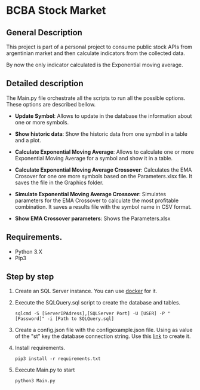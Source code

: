 # BCBA Stock Market

## General Description

This project is part of a personal project to consume public stock APIs from argentinian market and then calculate indicators from the collected data.

By now the only indicator calculated is the Exponential moving average.

## Detailed description

The Main.py file orchestrate all the scripts to run all the possible options.
These options are described bellow.

* **Update Symbol**: Allows to update in the database the information about one or more symbols.

* **Show historic data**: Show the historic data from one symbol in a table and a plot.

* **Calculate Exponential Moving Average**: Allows to calculate one or more Exponential Moving Average for a symbol and show it in a table.

* **Calculate Exponential Moving Average Crossover**: Calculates the EMA Crosover for one ore more symbols based on the Parameters.xlsx file. It saves the file in the Graphics folder.

* **Simulate Exponential Moving Average Crossover**: Simulates parameters for the EMA Crossover to calculate the most profitable combination. It saves a results file with the symbol name in CSV format.

* **Show EMA Crossover parameters**: Shows the Parameters.xlsx


## Requirements.

* Python 3.X
* Pip3

## Step by step



1. Create an SQL Server instance. You can use [docker](https://docs.microsoft.com/en-us/sql/linux/quickstart-install-connect-docker?view=sql-server-ver15&pivots=cs1-powershell) for it.

2. Execute the SQLQuery.sql script to create the database and tables.

    ```
    sqlcmd -S [ServerIPAdress],[SQLServer Port] -U [USER] -P "[Password]" -i [Path to SQLQuery.sql]
    ```

3. Create a config.json file with the configexample.json file. Using as value of the "st" key the database connection string. Use this [link](https://www.connectionstrings.com/sql-server-2019/) to create it.

4. Install requirements.

    ```
    pip3 install -r requirements.txt
    ```

5. Execute Main.py to start

    ```
    python3 Main.py
    ```
